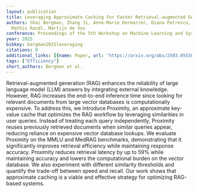 ```yaml
---
layout: publication
title: Leveraging Approximate Caching For Faster Retrieval-augmented Generation
authors: Shai Bergman, Zhang Ji, Anne-Marie Kermarrec, Diana Petrescu, Rafael Pires,
  Mathis Randl, Martijn de Vos
conference: Proceedings of the 5th Workshop on Machine Learning and Systems
year: 2025
bibkey: bergman2025leveraging
citations: 0
additional_links: [{name: Paper, url: 'https://arxiv.org/abs/2503.05530'}]
tags: ["Efficiency"]
short_authors: Bergman et al.
---
```

Retrieval-augmented generation (RAG) enhances the reliability of large
language model (LLM) answers by integrating external knowledge. However, RAG
increases the end-to-end inference time since looking for relevant documents
from large vector databases is computationally expensive. To address this, we
introduce Proximity, an approximate key-value cache that optimizes the RAG
workflow by leveraging similarities in user queries. Instead of treating each
query independently, Proximity reuses previously retrieved documents when
similar queries appear, reducing reliance on expensive vector database lookups.
We evaluate Proximity on the MMLU and MedRAG benchmarks, demonstrating that it
significantly improves retrieval efficiency while maintaining response
accuracy. Proximity reduces retrieval latency by up to 59% while maintaining
accuracy and lowers the computational burden on the vector database. We also
experiment with different similarity thresholds and quantify the trade-off
between speed and recall. Our work shows that approximate caching is a viable
and effective strategy for optimizing RAG-based systems.